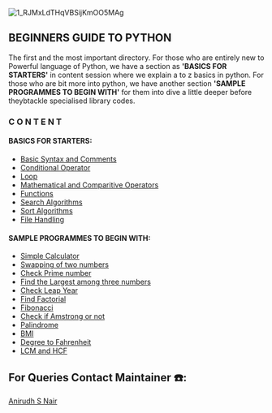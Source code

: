 ![1_RJMxLdTHqVBSijKmOO5MAg](https://user-images.githubusercontent.com/79012314/205110430-c103bbb0-b55f-4467-bf9f-a81fcdef52bc.jpg)
## BEGINNERS GUIDE TO PYTHON

The first and the most important directory. For those who are entirely new to Powerful language of Python, we have a section as **'BASICS FOR STARTERS'** in content session where we explain a to z basics in python. For those who are bit more into python, we have another section **'SAMPLE PROGRAMMES TO BEGIN WITH'** for them into dive a little deeper before theybtackle specialised library codes.


### **C O N T E N T**
#### BASICS FOR STARTERS:
- [Basic Syntax and Comments]()
- [Conditional Operator]()
- [Loop](https://github.com/CSI-SCT-SB/PY_XTREME/tree/main/BeginnerBasics/LOOPs)
- [Mathematical and Comparitive Operators]()
- [Functions](https://github.com/CSI-SCT-SB/PY_XTREME/tree/main/BeginnerBasics/FUNCTIONS)
- [Search Algorithms](https://github.com/CSI-SCT-SB/PY_XTREME/tree/main/BeginnerBasics/SEARCH_ALGORITHMS)
- [Sort Algorithms](https://github.com/CSI-SCT-SB/PY_XTREME/tree/main/BeginnerBasics/SORT_ALGORITHMS)
- [File Handling]()

#### SAMPLE PROGRAMMES TO BEGIN WITH:
- [Simple Calculator](https://github.com/CSI-SCT-SB/PY_XTREME/blob/main/BeginnerBasics/simple_calculator.ipynb)
- [Swapping of two numbers](https://github.com/CSI-SCT-SB/PY_XTREME/blob/main/BeginnerBasics/swaping_numbers.ipynb)
- [Check Prime number](https://github.com/CSI-SCT-SB/PY_XTREME/blob/main/BeginnerBasics/prime.ipynb)
- [Find the Largest among three numbers](https://github.com/CSI-SCT-SB/PY_XTREME/blob/main/BeginnerBasics/largest_among_three.ipynb)
- [Check Leap Year](https://github.com/CSI-SCT-SB/PY_XTREME/blob/main/BeginnerBasics/LEAP_YEAR.ipynb)
- [Find Factorial](https://github.com/CSI-SCT-SB/PY_XTREME/blob/main/BeginnerBasics/factorial.ipynb)
- [Fibonacci](https://github.com/CSI-SCT-SB/PY_XTREME/blob/main/BeginnerBasics/fibonacci_series.ipynb)
- [Check if Amstrong or not](https://github.com/CSI-SCT-SB/PY_XTREME/blob/main/BeginnerBasics/amstrong.ipynb)
- [Palindrome](https://github.com/CSI-SCT-SB/PY_XTREME/blob/main/BeginnerBasics/Palindrome.ipynb)
- [BMI]()
- [Degree to Fahrenheit]()
- [LCM and HCF]()
## For Queries Contact Maintainer ☎️:
[Anirudh S Nair](https://wa.me/<+919656100940>)


